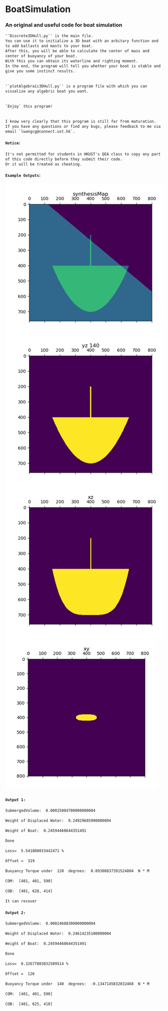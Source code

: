 # BoatSimulation
### An original and useful code for boat simulation

    '`Discrete3DHull.py`' is the main file. 
    You can use it to initialize a 3D boat with an arbitary function and to add ballasts and masts to your boat. 
    After this, you will be able to calculate the center of mass and center of buoyancy of your boat.
    With this you can obtain its waterline and righting moment. 
    In the end, the program will tell you whether your boat is stable and give you some instinct results.


    '`plotAlgebraic3DHull.py`' is a program file with which you can visualize any algebric boat you want.


    `Enjoy` this program! 


    I know very clearly that this program is still far from maturation. 
    If you have any questions or find any bugs, please feedback to me via email `lwangcg@connect.ust.hk`.


####    `Notice`:

    It's not permitted for students in HKUST's QEA class to copy any part of this code directly before they submit their code.
    Or it will be treated as cheating.

####    `Example Outputs`:

![image](https://github.com/NoOneUST/BoatSimulation/blob/master/images/1.png)
![image](https://github.com/NoOneUST/BoatSimulation/blob/master/images/2.png)
![image](https://github.com/NoOneUST/BoatSimulation/blob/master/images/3.png)
![image](https://github.com/NoOneUST/BoatSimulation/blob/master/images/4.png)

####    `Output 1:`
    SubmergedVolume:  0.00025004700000000004

    Weight of Displaced Water:  0.24929685900000004

    Weight of Boat:  0.24594468644351491

    Done 

    Loss=  5.541808033442471 % 

    Offset =  319

    Buoyancy Torque under  120  degrees:  0.09380837391524804  N * M

    COM:  [401, 401, 590]

    COB:  [401, 628, 414]

    It can recover

####    `Output 2:`
    SubmergedVolume:  0.00024688300000000004

    Weight of Displaced Water:  0.24614235100000004

    Weight of Boat:  0.24594468644351491

    Done 

    Loss=  0.32677883032509514 % 

    Offset =  126

    Buoyancy Torque under  140  degrees:  -0.1347145832032468  N * M

    COM:  [401, 401, 590]

    COB:  [401, 625, 410]
